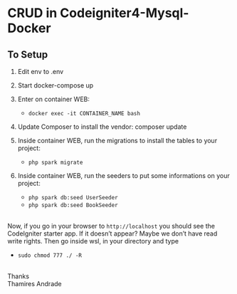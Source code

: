 # CRUD in Codeigniter4-Mysql-Docker
## To Setup 

1. Edit env to .env
2. Start docker-compose up
3. Enter on container WEB:
    - `docker exec -it CONTAINER_NAME bash`

4. Update Composer to install the vendor: composer update
5. Inside container WEB, run the migrations to install the tables to your project:
    - `php spark migrate`

6. Inside container WEB, run the seeders to put some informations on your project: 
    - `php spark db:seed UserSeeder` 
    - `php spark db:seed BookSeeder`

\
Now, if you go in your browser to `http://localhost` you should see the CodeIgniter starter app.
If it doesn’t appear? Maybe we don’t have read write rights. Then go inside wsl, in your directory and type
- `sudo chmod 777 ./ -R`

\
Thanks
\
Thamires Andrade
